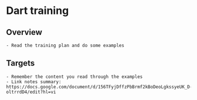 # Dart training 
## Overview 
    - Read the training plan and do some examples
## Targets
    - Remember the content you read through the examples
    - Link notes summary: https://docs.google.com/document/d/156TFyjDffzPbBrmf2kBoDeoLgkssyeUK_D-oltrrdD4/edit?hl=vi

